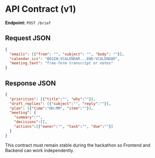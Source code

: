 # API Contract (v1)

**Endpoint:** `POST /brief`

## Request JSON
```json
{
  "emails": [{"from": "", "subject": "", "body": ""}],
  "calendar_ics": "BEGIN:VCALENDAR...END:VCALENDAR",
  "meeting_text": "free-form transcript or notes"
}
```

## Response JSON
```json
{
  "priorities": [{"title":"", "why":""}],
  "draft_replies": [{"subject":"", "reply":""}],
  "plan": [{"time":"HH:MM", "item":""}],
  "meeting": {
    "summary":"",
    "decisions":[],
    "actions":[{"owner":"", "task":"", "due":""}]
  }
}
```

This contract must remain stable during the hackathon so Frontend and Backend can work independently.

